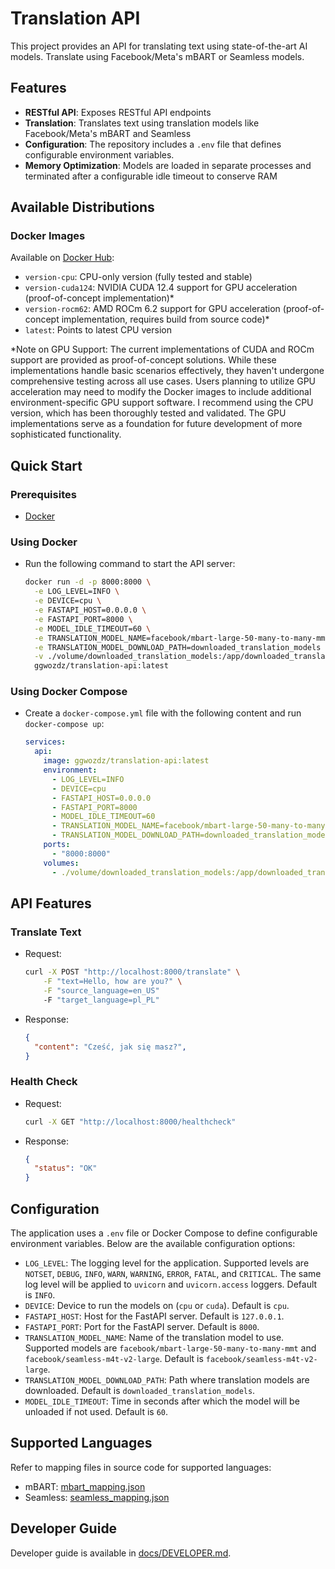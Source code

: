 # Translation API

This project provides an API for translating text using state-of-the-art AI models. Translate using Facebook/Meta's mBART or Seamless models.

## Features

- **RESTful API**: Exposes RESTful API endpoints
- **Translation**: Translates text using translation models like Facebook/Meta's mBART and Seamless
- **Configuration**: The repository includes a `.env` file that defines configurable environment variables.
- **Memory Optimization**: Models are loaded in separate processes and terminated after a configurable idle timeout to conserve RAM

## Available Distributions

### Docker Images

Available on [Docker Hub](https://hub.docker.com/r/ggwozdz/translation-api):

- `version-cpu`: CPU-only version (fully tested and stable)
- `version-cuda124`: NVIDIA CUDA 12.4 support for GPU acceleration (proof-of-concept implementation)*
- `version-rocm62`: AMD ROCm 6.2 support for GPU acceleration (proof-of-concept implementation, requires build from source code)*
- `latest`: Points to latest CPU version

*Note on GPU Support: The current implementations of CUDA and ROCm support are provided as proof-of-concept solutions. While these implementations handle basic scenarios effectively, they haven't undergone comprehensive testing across all use cases. Users planning to utilize GPU acceleration may need to modify the Docker images to include additional environment-specific GPU support software. I recommend using the CPU version, which has been thoroughly tested and validated. The GPU implementations serve as a foundation for future development of more sophisticated functionality.

## Quick Start

### Prerequisites

- [Docker](https://www.docker.com/get-started/)

### Using Docker

- Run the following command to start the API server:

    ```bash
    docker run -d -p 8000:8000 \
      -e LOG_LEVEL=INFO \
      -e DEVICE=cpu \
      -e FASTAPI_HOST=0.0.0.0 \
      -e FASTAPI_PORT=8000 \
      -e MODEL_IDLE_TIMEOUT=60 \
      -e TRANSLATION_MODEL_NAME=facebook/mbart-large-50-many-to-many-mmt \
      -e TRANSLATION_MODEL_DOWNLOAD_PATH=downloaded_translation_models \
      -v ./volume/downloaded_translation_models:/app/downloaded_translation_models \
      ggwozdz/translation-api:latest
    ```

### Using Docker Compose

- Create a `docker-compose.yml` file with the following content and run `docker-compose up`:

    ```yaml
    services:
      api:
        image: ggwozdz/translation-api:latest
        environment:
          - LOG_LEVEL=INFO
          - DEVICE=cpu
          - FASTAPI_HOST=0.0.0.0
          - FASTAPI_PORT=8000
          - MODEL_IDLE_TIMEOUT=60
          - TRANSLATION_MODEL_NAME=facebook/mbart-large-50-many-to-many-mmt
          - TRANSLATION_MODEL_DOWNLOAD_PATH=downloaded_translation_models
        ports:
          - "8000:8000"
        volumes:
          - ./volume/downloaded_translation_models:/app/downloaded_translation_models
    ```

## API Features

### Translate Text

- Request:

    ```bash
    curl -X POST "http://localhost:8000/translate" \
        -F "text=Hello, how are you?" \
        -F "source_language=en_US"
        -F "target_language=pl_PL"
    ```

- Response:

    ```json
    {
      "content": "Cześć, jak się masz?",
    }
    ```

### Health Check

- Request:

    ```bash
    curl -X GET "http://localhost:8000/healthcheck"
    ```

- Response:

    ```json
    {
      "status": "OK"
    }
    ```

## Configuration

The application uses a `.env` file or Docker Compose to define configurable environment variables. Below are the available configuration options:

- `LOG_LEVEL`: The logging level for the application. Supported levels are `NOTSET`, `DEBUG`, `INFO`, `WARN`, `WARNING`, `ERROR`, `FATAL`, and `CRITICAL`. The same log level will be applied to `uvicorn` and `uvicorn.access` loggers. Default is `INFO`.
- `DEVICE`: Device to run the models on (`cpu` or `cuda`). Default is `cpu`.
- `FASTAPI_HOST`: Host for the FastAPI server. Default is `127.0.0.1`.
- `FASTAPI_PORT`: Port for the FastAPI server. Default is `8000`.
- `TRANSLATION_MODEL_NAME`: Name of the translation model to use. Supported models are `facebook/mbart-large-50-many-to-many-mmt` and `facebook/seamless-m4t-v2-large`. Default is `facebook/seamless-m4t-v2-large`.
- `TRANSLATION_MODEL_DOWNLOAD_PATH`: Path where translation models are downloaded. Default is `downloaded_translation_models`.
- `MODEL_IDLE_TIMEOUT`: Time in seconds after which the model will be unloaded if not used. Default is `60`.

## Supported Languages

Refer to mapping files in source code for supported languages:

- mBART: [mbart_mapping.json](https://github.com/ggwozdz90/translation-api/blob/main/src/assets/mappings/mbart_mapping.json)
- Seamless: [seamless_mapping.json](https://github.com/ggwozdz90/translation-api/blob/main/src/assets/mappings/seamless_mapping.json)

## Developer Guide

Developer guide is available in [docs/DEVELOPER.md](https://github.com/ggwozdz90/translation-api/blob/main/docs/DEVELOPER.md).
